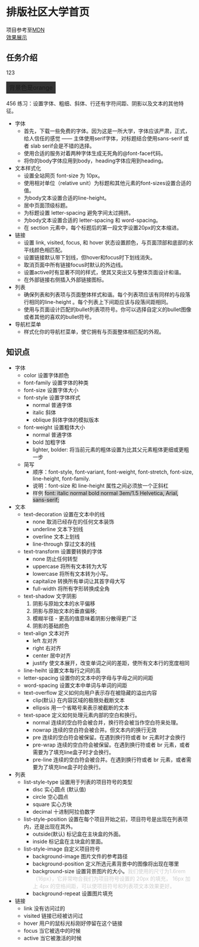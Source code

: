 # 排版社区大学首页

项目参考至[MDN](https://developer.mozilla.org/zh-CN/docs/Learn/CSS/%E4%B8%BA%E6%96%87%E6%9C%AC%E6%B7%BB%E5%8A%A0%E6%A0%B7%E5%BC%8F/Typesetting_a_homepage)<br>
[效果展示](https://15515179583.github.io/MDN/test7/index.html)

## 任务介绍
123<table style="display:inline-block"><tr><td bgcolor="#333"> 背景色是orange</td></tr></table>456
练习：设置字体、粗细、斜体、行还有字符间距、阴影以及文本的其他特征。
- 字体
  - 首先，下载一些免费的字体。因为这是一所大学，字体应该严肃，正式，给人信任的感觉 —— 主体使用serif字体，对标题结合使用sans-serif 或者 slab serif会是不错的选择。
  - 使用合适的服务对着两种字体生成无死角的@font-face代码。
  - 将你的body字体应用到body，heading字体应用到heading。
- 文本样式化
  - 设置全站网页 font-size 为 10px。
  - 使用相对单位（relative unit）为标题和其他元素的font-sizes设置合适的值。
  - 为body文本设置合适的line-height。
  - 居中页面顶级标题。
  - 为标题设置 letter-spacing 避免字间太过拥挤。
  - 为body文本设置合适的 letter-spacing 和 word-spacing。
  - 在 section 元素中，每个标题后的第一段文字设置20px的文本缩进。
- 链接
  - 设置 link, visited, focus, 和 hover 状态设置颜色，与页面顶部和底部的水平线颜色相匹配。
  - 设置链接默认带下划线，但hover和focus时下划线消失。
  - 取消页面中所有链接focus时默认的外边线。
  - 设置active时有显著不同的样式，使其又突出又与整体页面设计和谐。
  - 在外部链接右侧插入外部链接图标。
- 列表
  - 确保列表和列表项与页面整体样式和谐。每个列表项应该有同样的与段落行相同的line-height 。每个列表上下间距应该与段落间距相同。
  - 使用与页面设计匹配的bullet列表项符号。你可以选择自定义的bullet图像或者其他的喜欢的bullet符号。
- 导航栏菜单
  - 样式化你的导航栏菜单，使它拥有与页面整体相匹配的外观。
## 知识点
- 字体
  - color 设置字体颜色 
  - font-family 设置字体的种类
  - font-size 设置字体大小
  - font-style 设置字体样式
    - normal 普通字体
    - italic 斜体
    - oblique 斜体字体的模拟版本
  - font-weight 设置粗体大小
    - normal 普通字体
    - bold 加粗字体
    - lighter, bolder: 将当前元素的粗体设置为比其父元素粗体更细或更粗一步
  - 简写
    - 顺序：font-style, font-variant, font-weight, font-stretch, font-size, line-height, font-family.
    - 说明：font-size 和 line-height 属性之间必须放一个正斜杠
    - 样例 <span style="background-color:#ccc">font: italic normal bold normal 3em/1.5 Helvetica, Arial, sans-serif;</span>
- 文本
  - text-decoration 设置在文本中的线
    - none 取消已经存在的任何文本装饰
    - underline 文本下划线
    - overline 文本上划线
    - line-through 穿过文本的线
  - text-transform 设置要转换的字体
    - none  防止任何转型
    - uppercase 将所有文本转为大写
    - lowercase 将所有文本转为小写。
    - capitalize 转换所有单词让其首字母大写
    - full-width 将所有字形转换成全角
  - text-shadow 文字阴影
    1. 阴影与原始文本的水平偏移
    2. 阴影与原始文本的垂直偏移;
    3. 模糊半径 - 更高的值意味着阴影分散得更广泛
    4. 阴影的基础颜色
  - text-align 文本对齐
    - left 左对齐
    - right 右对齐
    - center 居中对齐
    - justify 使文本展开，改变单词之间的差距，使所有文本行的宽度相同
  - line-heiht 设置文本每行之间的高
  - letter-spacing 设置你的文本中的字母与字母之间的间距
  - word-spacing 设置文本中单词与单词的间距
  - text-overflow 定义如何向用户表示存在被隐藏的溢出内容
    - clip(默认) 在内容区域的极限处截断文本
    - ellipsis 用一个省略号来表示被截断的文本
  - text-space 定义如何处理元素内部的空白和换行。
    - normal 连续的空白符会被合并，换行符会被当作空白符来处理。
    - nowrap 连续的空白符会被合并。但文本内的换行无效
    - pre 连续的空白符会被保留。在遇到换行符或者 br 元素时才会换行
    - pre-wrap 连续的空白符会被保留。在遇到换行符或者 br 元素，或者需要为了填充line盒子时才会换行。
    - pre-line 连续的空白符会被合并。在遇到换行符或者 br 元素，或者需要为了填充line盒子时会换行。
- 列表
  - list-style-type 设置用于列表的项目符号的类型
    - disc 实心圆点 (默认值)
    - circle 空心圆点
    - square 实心方块
    - decimal 十进制阿拉伯数字
  - list-style-position 设置在每个项目开始之前，项目符号是出现在列表项内，还是出现在其外。
    - outside(默认) 标记盒在主块盒的外面。
    - inside 标记盒在主块盒的里面。
  - list-style-image 自定义项目符号
    - background-image 图片文件的参考路径
    - background-position 定义所选元素背景中的图像将出现在哪里 
    - background-size 设置背景图片的大小。<span style="color:#ccc">我们使用的尺寸为1.6rem（16px），它非常吻合我们为项目符号设置的 20px  的填充， 16px 加上 4px 的空格间距，可以使项目符号和列表项文本效果更好。</span>
    - background-repeat 设置图片填充
- 链接
  - link 没有访问过的
  - visited 链接已经被访问过
  - hover 用户的鼠标光标刚好停留在这个链接
  - focus 当它被选中的时候
  - active 当它被激活的时候

